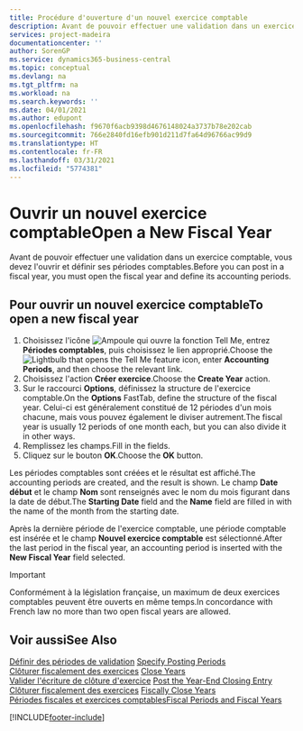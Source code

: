 ```yaml
---
title: Procédure d'ouverture d'un nouvel exercice comptable
description: Avant de pouvoir effectuer une validation dans un exercice comptable, vous devez l'ouvrir et définir ses périodes comptables.
services: project-madeira
documentationcenter: ''
author: SorenGP
ms.service: dynamics365-business-central
ms.topic: conceptual
ms.devlang: na
ms.tgt_pltfrm: na
ms.workload: na
ms.search.keywords: ''
ms.date: 04/01/2021
ms.author: edupont
ms.openlocfilehash: f9670f6acb9398d4676148024a3737b78e202cab
ms.sourcegitcommit: 766e2840fd16efb901d211d7fa64d96766ac99d9
ms.translationtype: HT
ms.contentlocale: fr-FR
ms.lasthandoff: 03/31/2021
ms.locfileid: "5774381"
---
```

# <a name="open-a-new-fiscal-year"></a><span data-ttu-id="3f6c4-103">Ouvrir un nouvel exercice comptable</span><span class="sxs-lookup"><span data-stu-id="3f6c4-103">Open a New Fiscal Year</span></span>
<span data-ttu-id="3f6c4-104">Avant de pouvoir effectuer une validation dans un exercice comptable, vous devez l'ouvrir et définir ses périodes comptables.</span><span class="sxs-lookup"><span data-stu-id="3f6c4-104">Before you can post in a fiscal year, you must open the fiscal year and define its accounting periods.</span></span>  

## <a name="to-open-a-new-fiscal-year"></a><span data-ttu-id="3f6c4-105">Pour ouvrir un nouvel exercice comptable</span><span class="sxs-lookup"><span data-stu-id="3f6c4-105">To open a new fiscal year</span></span>  

1.  <span data-ttu-id="3f6c4-106">Choisissez l'icône ![Ampoule qui ouvre la fonction Tell Me](../../media/ui-search/search_small.png "Dites-moi ce que vous voulez faire"), entrez **Périodes comptables**, puis choisissez le lien approprié.</span><span class="sxs-lookup"><span data-stu-id="3f6c4-106">Choose the ![Lightbulb that opens the Tell Me feature](../../media/ui-search/search_small.png "Tell me what you want to do") icon, enter **Accounting Periods**, and then choose the relevant link.</span></span>  
2.  <span data-ttu-id="3f6c4-107">Choisissez l'action **Créer exercice**.</span><span class="sxs-lookup"><span data-stu-id="3f6c4-107">Choose the **Create Year** action.</span></span>  
3.  <span data-ttu-id="3f6c4-108">Sur le raccourci **Options**, définissez la structure de l'exercice comptable.</span><span class="sxs-lookup"><span data-stu-id="3f6c4-108">On the **Options** FastTab, define the structure of the fiscal year.</span></span> <span data-ttu-id="3f6c4-109">Celui-ci est généralement constitué de 12 périodes d'un mois chacune, mais vous pouvez également le diviser autrement.</span><span class="sxs-lookup"><span data-stu-id="3f6c4-109">The fiscal year is usually 12 periods of one month each, but you can also divide it in other ways.</span></span>  
4.  <span data-ttu-id="3f6c4-110">Remplissez les champs.</span><span class="sxs-lookup"><span data-stu-id="3f6c4-110">Fill in the fields.</span></span>  
5.  <span data-ttu-id="3f6c4-111">Cliquez sur le bouton **OK**.</span><span class="sxs-lookup"><span data-stu-id="3f6c4-111">Choose the **OK** button.</span></span>  

<span data-ttu-id="3f6c4-112">Les périodes comptables sont créées et le résultat est affiché.</span><span class="sxs-lookup"><span data-stu-id="3f6c4-112">The accounting periods are created, and the result is shown.</span></span> <span data-ttu-id="3f6c4-113">Le champ **Date début** et le champ **Nom** sont renseignés avec le nom du mois figurant dans la date de début.</span><span class="sxs-lookup"><span data-stu-id="3f6c4-113">The **Starting Date** field and the **Name** field are filled in with the name of the month from the starting date.</span></span>  

<span data-ttu-id="3f6c4-114">Après la dernière période de l'exercice comptable, une période comptable est insérée et le champ **Nouvel exercice comptable** est sélectionné.</span><span class="sxs-lookup"><span data-stu-id="3f6c4-114">After the last period in the fiscal year, an accounting period is inserted with the **New Fiscal Year** field selected.</span></span>  

> [!IMPORTANT]  
>  <span data-ttu-id="3f6c4-115">Conformément à la législation française, un maximum de deux exercices comptables peuvent être ouverts en même temps.</span><span class="sxs-lookup"><span data-stu-id="3f6c4-115">In concordance with French law no more than two open fiscal years are allowed.</span></span>  

## <a name="see-also"></a><span data-ttu-id="3f6c4-116">Voir aussi</span><span class="sxs-lookup"><span data-stu-id="3f6c4-116">See Also</span></span>  
 <span data-ttu-id="3f6c4-117">[Définir des périodes de validation](how-to-specify-posting-periods.md) </span><span class="sxs-lookup"><span data-stu-id="3f6c4-117">[Specify Posting Periods](how-to-specify-posting-periods.md) </span></span>  
 <span data-ttu-id="3f6c4-118">[Clôturer fiscalement des exercices](how-to-close-years.md) </span><span class="sxs-lookup"><span data-stu-id="3f6c4-118">[Close Years](how-to-close-years.md) </span></span>  
 <span data-ttu-id="3f6c4-119">[Valider l'écriture de clôture d'exercice](how-to-post-the-year-end-closing-entry.md) </span><span class="sxs-lookup"><span data-stu-id="3f6c4-119">[Post the Year-End Closing Entry](how-to-post-the-year-end-closing-entry.md) </span></span>  
 <span data-ttu-id="3f6c4-120">[Clôturer fiscalement des exercices](how-to-fiscally-close-years.md) </span><span class="sxs-lookup"><span data-stu-id="3f6c4-120">[Fiscally Close Years](how-to-fiscally-close-years.md) </span></span>  
 [<span data-ttu-id="3f6c4-121">Périodes fiscales et exercices comptables</span><span class="sxs-lookup"><span data-stu-id="3f6c4-121">Fiscal Periods and Fiscal Years</span></span>](fiscal-periods-and-fiscal-years.md)


[!INCLUDE[footer-include](../../includes/footer-banner.md)]
